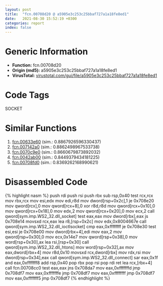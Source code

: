 ```yaml
---
layout: post
title:  "fcn.00708d20 @ a5905e3c253c25bbaf727a1a18fe8ed1"
date:   2021-08-30 15:52:19 +0300
categories: report
index: false
---
```


# Generic Information
- **Function:** fcn.00708d20
- **Origin (md5):** a5905e3c253c25bbaf727a1a18fe8ed1
- **VirusTotal:** [virustotal.com/gui/file/a5905e3c253c25bbaf727a1a18fe8ed1][virustotal_ref]

# Code Tags
<span class="tag" id="SOCKET">SOCKET</span>


# Similar Functions

1. [fcn.00633e60][similar_1_ref] (sim.: 0.8867926596330437)
2. [fcn.007142a0][similar_2_ref] (sim.: 0.8862498967533738)
3. [fcn.0070c9e0][similar_3_ref] (sim.: 0.8660679873892032)
4. [fcn.0042ab00][similar_4_ref] (sim.: 0.8449379434181225)
5. [fcn.00708fd0][similar_5_ref] (sim.: 0.8369262168990621)


# Disassembled Code

{% highlight nasm %}
push rdi
push rsi
push rbx
sub rsp,0x40
test rcx,rcx
mov rbx,rcx
mov esi,edx
mov edi,r8d
mov dword[rsp+0x2c],1
je 0x708e20
mov qword[rcx],0
mov qword[rcx+8],0
xor r8d,r8d
mov qword[rcx+0x10],0
mov qword[rcx+0x18],0
mov edx,2
mov qword[rcx+0x20],0
mov ecx,2
call qword[sym.imp.WS2_32.dll_socket]
test eax,eax
mov dword[rbx],eax
js 0x708e14
movsxd rcx,eax
lea r8,[rsp+0x2c]
mov edx,0x8004667e
call qword[sym.imp.WS2_32.dll_ioctlsocket]
cmp eax,0xffffffff
je 0x708e30
test esi,esi
je 0x708e00
mov dword[rbx+4],edi
mov eax,2
mov qword[rsp+0x30],0
mov ecx,0x14e7
mov qword[rsp+0x38],0
mov word[rsp+0x30],ax
lea rsi,[rsp+0x30]
call qword[sym.imp.WS2_32.dll_htons]
mov word[rsp+0x32],ax
mov eax,dword[rbx+4]
mov r8d,0x10
movsxd rcx,dword[rbx]
mov rdx,rsi
mov dword[rsp+0x34],eax
call qword[sym.imp.WS2_32.dll_connect]
sar eax,0x1f
and eax,0xfffffff8
add rsp,0x40
pop rbx
pop rsi
pop rdi
ret
lea rcx,[rbx+4]
call fcn.00708cc0
test eax,eax
jns 0x708da7
mov eax,0xfffffffd
jmp 0x708df7
mov eax,0xfffffffe
jmp 0x708df7
mov eax,0xffffffff
jmp 0x708df7
mov eax,0xfffffff5
jmp 0x708df7
{% endhighlight %}


[similar_1_ref]: /report/fcn.00633e60@a5905e3c253c25bbaf727a1a18fe8ed1
[similar_2_ref]: /report/fcn.007142a0@a5905e3c253c25bbaf727a1a18fe8ed1
[similar_3_ref]: /report/fcn.0070c9e0@a5905e3c253c25bbaf727a1a18fe8ed1
[similar_4_ref]: /report/fcn.0042ab00@a5905e3c253c25bbaf727a1a18fe8ed1
[similar_5_ref]: /report/fcn.00708fd0@a5905e3c253c25bbaf727a1a18fe8ed1
[virustotal_ref]: https://www.virustotal.com/gui/file/a5905e3c253c25bbaf727a1a18fe8ed1